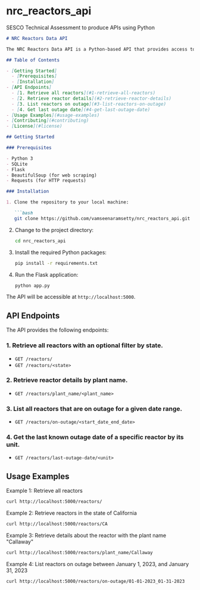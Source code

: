 # nrc_reactors_api
SESCO Technical Assessment to produce APIs using Python


```markdown
# NRC Reactors Data API

The NRC Reactors Data API is a Python-based API that provides access to information about nuclear reactors in the United States. It ingests data from the United States Nuclear Regulatory Commission (NRC) and makes it accessible through a set of API endpoints.

## Table of Contents

- [Getting Started]
  - [Prerequisites]
  - [Installation]
- [API Endpoints]
  - [1. Retrieve all reactors](#1-retrieve-all-reactors)
  - [2. Retrieve reactor details](#2-retrieve-reactor-details)
  - [3. List reactors on outage](#3-list-reactors-on-outage)
  - [4. Get last outage date](#4-get-last-outage-date)
- [Usage Examples](#usage-examples)
- [Contributing](#contributing)
- [License](#license)

## Getting Started

### Prerequisites

- Python 3
- SQLite
- Flask
- BeautifulSoup (for web scraping)
- Requests (for HTTP requests)

### Installation

1. Clone the repository to your local machine:

   ```bash
   git clone https://github.com/vamseenaramsetty/nrc_reactors_api.git
   ```

2. Change to the project directory:

   ```bash
   cd nrc_reactors_api
   ```

3. Install the required Python packages:

   ```bash
   pip install -r requirements.txt
   ```


4. Run the Flask application:

   ```bash
   python app.py
   ```

The API will be accessible at `http://localhost:5000`.

## API Endpoints

The API provides the following endpoints:

### 1. Retrieve all reactors with an optional filter by state.

- `GET /reactors/`
- `GET /reactors/<state>`

### 2. Retrieve reactor details by plant name.

- `GET /reactors/plant_name/<plant_name>`

### 3. List all reactors that are on outage for a given date range.

- `GET /reactors/on-outage/<start_date_end_date>`

### 4. Get the last known outage date of a specific reactor by its unit.

- `GET /reactors/last-outage-date/<unit>`

## Usage Examples

Example 1: Retrieve all reactors
```bash
curl http://localhost:5000/reactors/
```

Example 2: Retrieve reactors in the state of California
```bash
curl http://localhost:5000/reactors/CA
```

Example 3: Retrieve details about the reactor with the plant name "Callaway"
```bash
curl http://localhost:5000/reactors/plant_name/Callaway
```

Example 4: List reactors on outage between January 1, 2023, and January 31, 2023
```bash
curl http://localhost:5000/reactors/on-outage/01-01-2023_01-31-2023
```


